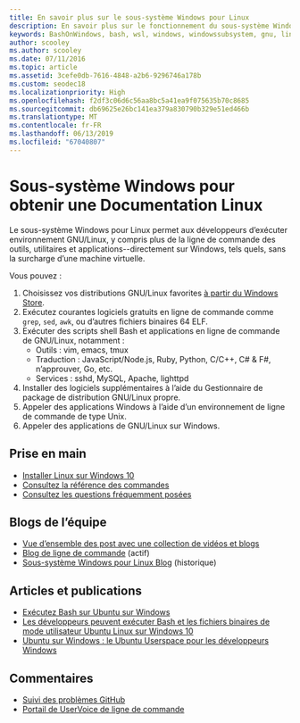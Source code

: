```yaml
---
title: En savoir plus sur le sous-système Windows pour Linux
description: En savoir plus sur le fonctionnement du sous-système Windows pour Linux.
keywords: BashOnWindows, bash, wsl, windows, windowssubsystem, gnu, linux
author: scooley
ms.author: scooley
ms.date: 07/11/2016
ms.topic: article
ms.assetid: 3cefe0db-7616-4848-a2b6-9296746a178b
ms.custom: seodec18
ms.localizationpriority: High
ms.openlocfilehash: f2df3c06d6c56aa8bc5a41ea9f075635b70c8685
ms.sourcegitcommit: db69625e26bc141ea379a830790b329e51ed466b
ms.translationtype: MT
ms.contentlocale: fr-FR
ms.lasthandoff: 06/13/2019
ms.locfileid: "67040807"
---
```

# <a name="windows-subsystem-for-linux-documentation"></a>Sous-système Windows pour obtenir une Documentation Linux

Le sous-système Windows pour Linux permet aux développeurs d’exécuter environnement GNU/Linux, y compris plus de la ligne de commande des outils, utilitaires et applications--directement sur Windows, tels quels, sans la surcharge d’une machine virtuelle.  

Vous pouvez :

1. Choisissez vos distributions GNU/Linux favorites [à partir du Windows Store](https://aka.ms/wslstore).
1. Exécutez courantes logiciels gratuits en ligne de commande comme `grep`, `sed`, `awk`, ou d’autres fichiers binaires 64 ELF. 
1. Exécuter des scripts shell Bash et applications en ligne de commande de GNU/Linux, notamment :  
    * Outils : vim, emacs, tmux
    * Traduction : JavaScript/Node.js, Ruby, Python, C/C++, C# & F#, n’approuver, Go, etc.
    * Services : sshd, MySQL, Apache, lighttpd
1. Installer des logiciels supplémentaires à l’aide du Gestionnaire de package de distribution GNU/Linux propre.
1. Appeler des applications Windows à l’aide d’un environnement de ligne de commande de type Unix.
1. Appeler des applications de GNU/Linux sur Windows.

## <a name="getting-started"></a>Prise en main

* [Installer Linux sur Windows 10](install-win10.md)
* [Consultez la référence des commandes](reference.md)
* [Consultez les questions fréquemment posées](faq.md)

## <a name="team-blogs"></a>Blogs de l’équipe
*  [Vue d’ensemble des post avec une collection de vidéos et blogs](https://blogs.msdn.microsoft.com/commandline/learn-about-windows-console-and-windows-subsystem-for-linux-wsl/)
* [Blog de ligne de commande](https://blogs.msdn.microsoft.com/commandline/) (actif)
* [Sous-système Windows pour Linux Blog](https://blogs.msdn.microsoft.com/wsl/) (historique)

## <a name="posts--articles"></a>Articles et publications
* [Exécutez Bash sur Ubuntu sur Windows](https://blogs.windows.com/buildingapps/2016/03/30/run-bash-on-ubuntu-on-windows/)
* [Les développeurs peuvent exécuter Bash et les fichiers binaires de mode utilisateur Ubuntu Linux sur Windows 10](https://www.hanselman.com/blog/DevelopersCanRunBashShellAndUsermodeUbuntuLinuxBinariesOnWindows10.aspx)
* [Ubuntu sur Windows : le Ubuntu Userspace pour les développeurs Windows](https://insights.ubuntu.com/2016/03/30/ubuntu-on-windows-the-ubuntu-userspace-for-windows-developers/) 

## <a name="provide-feedback"></a>Commentaires
* [Suivi des problèmes GitHub](https://github.com/Microsoft/BashOnWindows/issues)
* [Portail de UserVoice de ligne de commande](https://wpdev.uservoice.com/forums/266908-command-prompt-console-bash-on-ubuntu-on-windo/category/161892-bash)
